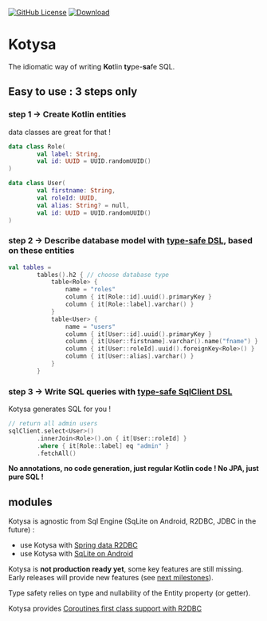 [![GitHub License](https://img.shields.io/badge/license-Apache%20License%202.0-blue.svg?style=flat)](https://www.apache.org/licenses/LICENSE-2.0)
[![Download](https://api.bintray.com/packages/pull-vert/kotysa/kotysa/images/download.svg) ](https://bintray.com/pull-vert/kotysa/kotysa/_latestVersion)

# Kotysa

The idiomatic way of writing **Ko**tlin **ty**pe-**sa**fe SQL.

## Easy to use : 3 steps only
### step 1 -> Create Kotlin entities
data classes are great for that !
```kotlin
data class Role(
        val label: String,
        val id: UUID = UUID.randomUUID()
)

data class User(
        val firstname: String,
        val roleId: UUID,
        val alias: String? = null,
        val id: UUID = UUID.randomUUID()
)
```

### step 2 -> Describe database model with [type-safe DSL](docs/table-modelling.md), based on these entities
```kotlin
val tables =
        tables().h2 { // choose database type
            table<Role> {
                name = "roles"
                column { it[Role::id].uuid().primaryKey }
                column { it[Role::label].varchar() }
            }
            table<User> {
                name = "users"
                column { it[User::id].uuid().primaryKey }
                column { it[User::firstname].varchar().name("fname") }
                column { it[User::roleId].uuid().foreignKey<Role>() }
                column { it[User::alias].varchar() }
            }
        }
```

### step 3 -> Write SQL queries with [type-safe SqlClient DSL](docs/sql-queries.md)
Kotysa generates SQL for you !
```kotlin
// return all admin users
sqlClient.select<User>()
        .innerJoin<Role>().on { it[User::roleId] }
        .where { it[Role::label] eq "admin" }
        .fetchAll()
```

**No annotations, no code generation, just regular Kotlin code ! No JPA, just pure SQL !**

## modules
Kotysa is agnostic from Sql Engine (SqLite on Android, R2DBC, JDBC in the future) :
* use Kotysa with [Spring data R2DBC](kotysa-spring-data-r2dbc/README.md)
* use Kotysa with [SqLite on Android](kotysa-android/README.md)

Kotysa is **not production ready yet**, some key features are still missing. Early releases will provide new features (see [next milestones](https://github.com/pull-vert/kotysa/milestones)).

Type safety relies on type and nullability of the Entity property (or getter).

Kotysa provides [Coroutines first class support with R2DBC](kotysa-spring-data-r2dbc/README.md#coroutines-first-class-support)
